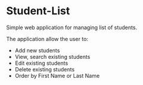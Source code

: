 # Student-List
Simple web application for managing list of students.

The application allow the user to:

- Add new students
- View, search existing students
- Edit existing students
- Delete existing students
- Order by First Name or Last Name
